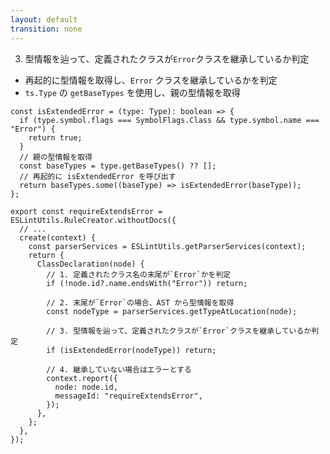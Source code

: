 ```yaml
---
layout: default
transition: none
---
```


<style scoped>
.slidev-vclick-hidden {
  display: none;
}
.small-code {
  .slidev-code {
    font-size: 0.875rem !important;
    line-height: 0rem !important;
  }
}
</style>

<div class="_bullet" v-click.hide="4">

3. 型情報を辿って、定義されたクラスが`Error`クラスを継承しているか判定

- 再起的に型情報を取得し、`Error` クラスを継承しているかを判定
- `ts.Type` の `getBaseTypes` を使用し、親の型情報を取得

```ts{*|1-4|5-6|5-9}
const isExtendedError = (type: Type): boolean => {
  if (type.symbol.flags === SymbolFlags.Class && type.symbol.name === "Error") {
    return true;
  }
  // 親の型情報を取得
  const baseTypes = type.getBaseTypes() ?? [];
  // 再起的に isExtendedError を呼び出す
  return baseTypes.some((baseType) => isExtendedError(baseType));
};
```

</div>

<div v-click="4" class="_bullet small-code">

```ts{*|*|7,8|10,11|13,14|16-20|*}
export const requireExtendsError = ESLintUtils.RuleCreator.withoutDocs({
  // ...
  create(context) {
    const parserServices = ESLintUtils.getParserServices(context);
    return {
      ClassDeclaration(node) {
        // 1. 定義されたクラス名の末尾が`Error`かを判定
        if (!node.id?.name.endsWith("Error")) return;

        // 2. 末尾が`Error`の場合、AST から型情報を取得
        const nodeType = parserServices.getTypeAtLocation(node);

        // 3. 型情報を辿って、定義されたクラスが`Error`クラスを継承しているか判定
        if (isExtendedError(nodeType)) return;

        // 4. 継承していない場合はエラーとする
        context.report({
          node: node.id,
          messageId: "requireExtendsError",
        });
      },
    };
  },
});
```

</div>

<!-- 
今回は isExtendedError という名前の関数を定義し、Error を継承している場合は true を返すようにしています。  

[click] この関数では、Type (型情報)を引数にとり、その情報を見て、Error を継承しているかを判定し、継承している場合は、true を返すようにしています。

[click] また、先ほど紹介した typescript の getBaseTypes 関数を使用して、親の型情報を取得し、  
[click] 再起的に isExtendedError 関数を呼び出すことで、間接的に Error クラスを継承している場合にも対応できるようにしています。

ここまで実装できればあとは簡単で、この関数を実行し、Error を継承していない場合は、規約違反とみなすように実装します。  

[click] 最終的なコードはこちらのようになります  
上から順番に、[click]AST を元に定義されたクラス名の末尾が Error かを判定し、[click]末尾が Error の場合、AST から型情報を取得します。

そして、[click]型情報を辿って、定義されたクラスが Error クラスを継承しているか判定し、[click]継承していない場合はエラーにするといった感じになります。

[click]以上が、型情報を使用したカスタムリントルールの実装内容になります。  
-->